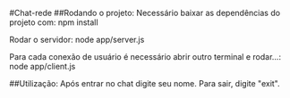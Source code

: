 #Chat-rede
##Rodando o projeto:
Necessário baixar as dependências do projeto com: npm install

Rodar o servidor: node app/server.js

Para cada conexão de usuário é necessário abrir outro terminal e rodar...: node app/client.js

##Utilização:
Após entrar no chat digite seu nome. Para sair, digite "exit".